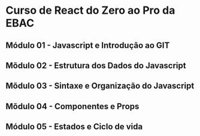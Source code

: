 # Curso de React do Zero ao Pro da EBAC

## Módulo 01 - Javascript e Introdução ao GIT

## Mõdulo 02 - Estrutura dos Dados do Javascript

## Mõdulo 03 - Sintaxe e Organização do Javascript

## Mõdulo 04 - Componentes e Props

## Módulo 05 - Estados e Ciclo de vida
